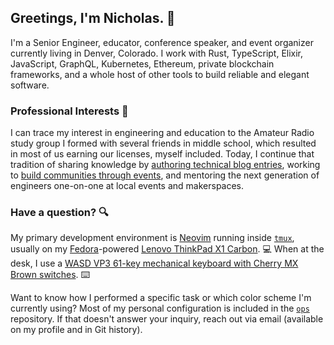 ## Greetings, I'm Nicholas. :wave:

I'm a Senior Engineer, educator, conference speaker, and event organizer
currently living in Denver, Colorado. I work with Rust, TypeScript, Elixir,
JavaScript, GraphQL, Kubernetes, Ethereum, private blockchain frameworks, and a whole host of other tools to build reliable and
elegant software.

### Professional Interests :briefcase:

I can trace my interest in engineering and education to the Amateur Radio study
group I formed with several friends in middle school, which resulted in most of
us earning our licenses, myself included. Today, I continue that tradition of
sharing knowledge by [authoring technical blog
entries](https://www.secretfader.com), working to [build communities through
events](https://www.cogoldrust.com), and mentoring the next generation of
engineers one-on-one at local events and makerspaces.

### Have a question? :mag:

My primary development environment is [Neovim][vim] running inside [`tmux`][tmux], usually on my [Fedora]-powered [Lenovo ThinkPad X1 Carbon][thinkpad-x1]. :computer: When at the desk, I use a [WASD VP3 61-key mechanical keyboard with Cherry MX Brown switches][keyboard]. :keyboard:

Want to know how I performed a specific task or which color scheme I'm
currently using? Most of my personal configuration is included in the
[`ops`](https://github.com/secretfader/ops) repository. If that doesn't answer
your inquiry, reach out via email (available on my profile and in Git history).

[vim]: https://neovim.io
[tmux]: https://github.com/tmux/tmux
[fedora]: https://getfedora.org
[thinkpad-x1]: https://www.secretfader.com/blog/2019/02/lenovo-thinkpad-x1-carbon-all-business/
[keyboard]: https://www.wasdkeyboards.com/wasd-vp3-61-key-custom-mechanical-keyboard.html
